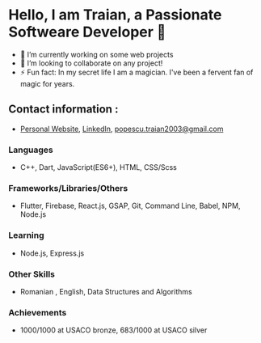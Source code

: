 # Hello, I am Traian, a Passionate Softweare Developer 👋

- 🔭 I’m currently working on some web projects
- 👯 I’m looking to collaborate on any project!
- ⚡ Fun fact: In my secret life I am a magician. I've been a fervent fan of magic for years.

## Contact information :

- [Personal Website](https://www.traian.xyz/), [LinkedIn](https://www.linkedin.com/in/traian-popescu-9681b5212/), popescu.traian2003@gmail.com

### Languages

- C++, Dart, JavaScript(ES6+), HTML, CSS/Scss

### Frameworks/Libraries/Others

- Flutter, Firebase, React.js, GSAP, Git, Command Line, Babel, NPM, Node.js

### Learning

- Node.js, Express.js

### Other Skills

- Romanian , English, Data Structures and Algorithms

### Achievements

- 1000/1000 at USACO bronze, 683/1000 at USACO silver
